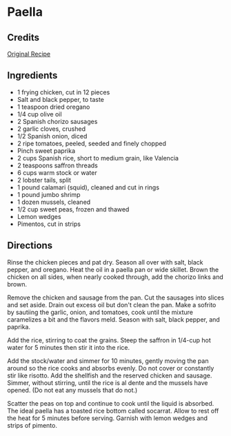 # Paella 

## Credits

[Original Recipe](http://www.foodtv.com/recipes/re-c1/0,6255,16189,00.html "http://www.foodtv.com/recipes/re-c1/0,6255,16189,00.html")

## Ingredients

- 1 frying chicken, cut in 12 pieces
- Salt and black pepper, to taste
- 1 teaspoon dried oregano
- 1/4 cup olive oil
- 2 Spanish chorizo sausages
- 2 garlic cloves, crushed
- 1/2 Spanish onion, diced
- 2 ripe tomatoes, peeled, seeded and finely chopped
- Pinch sweet paprika
- 2 cups Spanish rice, short to medium grain, like Valencia
- 2 teaspoons saffron threads 
- 6 cups warm stock or water
- 2 lobster tails, split
- 1 pound calamari (squid), cleaned and cut in rings
- 1 pound jumbo shrimp
- 1 dozen mussels, cleaned 
- 1/2 cup sweet peas, frozen and thawed
- Lemon wedges
- Pimentos, cut in strips

## Directions

Rinse the chicken pieces and pat dry. Season all over with salt, black pepper, and oregano. Heat the oil in a paella pan or wide skillet. Brown the chicken on all sides, when nearly cooked through, add the chorizo links and brown.   
  
 Remove the chicken and sausage from the pan. Cut the sausages into slices and set aside. Drain out excess oil but don't clean the pan. Make a sofrito by sautiing the garlic, onion, and tomatoes, cook until the mixture caramelizes a bit and the flavors meld. Season with salt, black pepper, and paprika.   
  
 Add the rice, stirring to coat the grains. Steep the saffron in 1/4-cup hot water for 5 minutes then stir it into the rice.   
  
 Add the stock/water and simmer for 10 minutes, gently moving the pan around so the rice cooks and absorbs evenly. Do not cover or constantly stir like risotto. Add the shellfish and the reserved chicken and sausage. Simmer, without stirring, until the rice is al dente and the mussels have opened. (Do not eat any mussels that do not.)   
  
 Scatter the peas on top and continue to cook until the liquid is absorbed. The ideal paella has a toasted rice bottom called socarrat. Allow to rest off the heat for 5 minutes before serving. Garnish with lemon wedges and strips of pimento.

